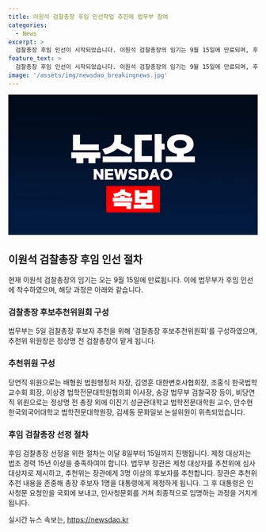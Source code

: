 ```yaml
---
title: 이원석 검찰총장 후임 인선작업 추진에 법무부 참여
categories:
  - News
excerpt: >
  검찰총장 후임 인선이 시작되었습니다. 이원석 검찰총장의 임기는 9월 15일에 만료되며, 후임 인선을 위해 추천위원회가 구성되었습니다. 후보자 추천을 위한 프로세스는 이달 8일부터 15일까지 진행되며, 후보는 법조 경력 15년 이상이어야 합니다. 추천위는 장관에게 3명 이상의 후보자를 추천하고, 대통령에게 최종 제청될 것으로 예상됩니다. 후임 검찰총장이 선택되기까지의 절차가 진행 중에 있습니다.
feature_text: >
  검찰총장 후임 인선이 시작되었습니다. 이원석 검찰총장의 임기는 9월 15일에 만료되며, 후임 인선을 위해 추천위원회가 구성되었습니다. 후보자 추천을 위한 프로세스는 이달 8일부터 15일까지 진행되며, 후보는 법조 경력 15년 이상이어야 합니다. 추천위는 장관에게 3명 이상의 후보자를 추천하고, 대통령에게 최종 제청될 것으로 예상됩니다. 후임 검찰총장이 선택되기까지의 절차가 진행 중에 있습니다.
image: '/assets/img/newsdao_breakingnews.jpg'
---
```


<p><img src="/assets/img/newsdao_breakingnews.jpg" alt="bookingtag 속보" /></p>

<h2 data-ke-size="size26">이원석 검찰총장 후임 인선 절차</h2>

<p data-ke-size="size16">현재 이원석 검찰총장의 임기는 오는 9월 15일에 만료됩니다. 이에 법무부가 후임 인선에 착수하였으며, 해당 과정은 아래와 같습니다.</p>

<h3>검찰총장 후보추천위원회 구성</h3>

<p data-ke-size="size16">법무부는 5일 검찰총장 후보자 추천을 위해 '검찰총장 후보추천위원회'를 구성하였으며, 추천위 위원장은 정상명 전 검찰총장이 맡게 됩니다.</p>

<h3>추천위원 구성</h3>

<p data-ke-size="size16">당연직 위원으로는 배형원 법원행정처 차장, 김영훈 대한변호사협회장, 조홍식 한국법학교수회 회장, 이상경 법학전문대학원협의회 이사장, 송강 법무부 검찰국장 등이, 
비당연직 위원으로는 정상명 전 총장 외에 이진기 성균관대학교 법학전문대학원 교수, 안수현 한국외국어대학교 법학전문대학원장, 김세동 문화일보 논설위원이 위촉되었습니다.</p>

<h3>후임 검찰총장 선정 절차</h3>

<p data-ke-size="size16">후임 검찰총장 선정을 위한 절차는 이달 8일부터 15일까지 진행됩니다. 제청 대상자는 법조 경력 15년 이상을 충족하여야 합니다. 법무부 장관은 제청 대상자를 추천위에 심사 대상자로 제시하고, 
추천위는 장관에게 3명 이상의 후보자를 추천합니다. 장관은 추천위 추천 내용을 존중해 총장 후보자 1명을 대통령에게 제청하게 됩니다. 그 후 대통령은 인사청문 요청안을 국회에 보내고, 인사청문회를 거쳐 최종적으로 임명하는 과정을 거치게 됩니다.</p>
실시간 뉴스 속보는, <a href="https://newsdao.kr" rel="dofollow">https://newsdao.kr</a>



